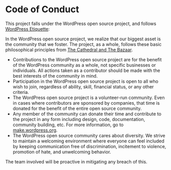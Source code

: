 # Code of Conduct

This project falls under the WordPress open source project, and follows [WordPress Etiquette](https://wordpress.org/about/etiquette/):

In the WordPress open source project, we realize that our biggest asset is the community that we foster. The project, as a whole, follows these basic philosophical principles from [The Cathedral and The Bazaar](http://www.catb.org/esr/writings/cathedral-bazaar/cathedral-bazaar/).

- Contributions to the WordPress open source project are for the benefit of the WordPress community as a whole, not specific businesses or individuals. All actions taken as a contributor should be made with the best interests of the community in mind.
- Participation in the WordPress open source project is open to all who wish to join, regardless of ability, skill, financial status, or any other criteria.
- The WordPress open source project is a volunteer-run community. Even in cases where contributors are sponsored by companies, that time is donated for the benefit of the entire open source community.
- Any member of the community can donate their time and contribute to the project in any form including design, code, documentation, community building, etc. For more information, go to [make.wordpress.org](https://make.wordpress.org/).
- The WordPress open source community cares about diversity. We strive to maintain a welcoming environment where everyone can feel included by keeping communication free of discrimination, incitement to violence, promotion of hate, and unwelcoming behavior.

The team involved will be proactive in mitigating any breach of this.
